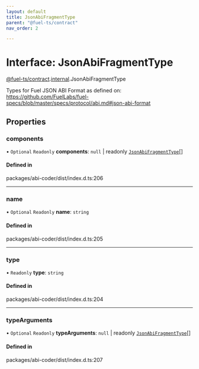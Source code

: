 ```yaml
---
layout: default
title: JsonAbiFragmentType
parent: "@fuel-ts/contract"
nav_order: 2

---
```


# Interface: JsonAbiFragmentType

[@fuel-ts/contract](../index.md).[internal](../namespaces/internal.md).JsonAbiFragmentType

Types for Fuel JSON ABI Format as defined on:
https://github.com/FuelLabs/fuel-specs/blob/master/specs/protocol/abi.md#json-abi-format

## Properties

### components

• `Optional` `Readonly` **components**: ``null`` \| readonly [`JsonAbiFragmentType`](internal-JsonAbiFragmentType.md)[]

#### Defined in

packages/abi-coder/dist/index.d.ts:206

___

### name

• `Optional` `Readonly` **name**: `string`

#### Defined in

packages/abi-coder/dist/index.d.ts:205

___

### type

• `Readonly` **type**: `string`

#### Defined in

packages/abi-coder/dist/index.d.ts:204

___

### typeArguments

• `Optional` `Readonly` **typeArguments**: ``null`` \| readonly [`JsonAbiFragmentType`](internal-JsonAbiFragmentType.md)[]

#### Defined in

packages/abi-coder/dist/index.d.ts:207
